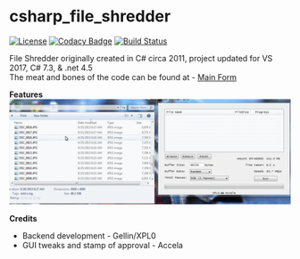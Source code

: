 # csharp_file_shredder

[![License](http://img.shields.io/badge/license-MIT-green.svg)](LICENSE)
[![Codacy Badge](https://api.codacy.com/project/badge/Grade/0b074b16ded54e80807266c5752d4ace)](https://app.codacy.com/app/gellin/csharp_file_shredder?utm_source=github.com&utm_medium=referral&utm_content=gellin/csharp_file_shredder&utm_campaign=Badge_Grade_Dashboard)
[![Build Status](https://travis-ci.org/gellin/csharp_file_shredder.svg?branch=master)](https://travis-ci.org/gellin/csharp_file_shredder)

File Shredder originally created in C# circa 2011, project updated for VS 2017, C# 7.3, & .net 4.5  
The meat and bones of the code can be found at - [Main Form](MainForm.cs)

<b>Features</b>  
![GUI Demo](/readme/gui.gif)

<b>Credits</b>
*   Backend development - Gellin/XPL0
*   GUI tweaks and stamp of approval - Accela
